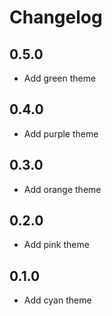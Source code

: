 # Changelog

## 0.5.0

- Add green theme

## 0.4.0

- Add purple theme

## 0.3.0

- Add orange theme

## 0.2.0

- Add pink theme

## 0.1.0

- Add cyan theme

